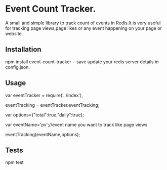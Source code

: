Event Count Tracker.
====================

A small and simple library to track count of events in Redis.It is very useful for tracking page views,page likes or any event happening on your page or website.

## Installation

  npm install event-count-tracker --save
  update your redis server details in config.json.

## Usage

 var  eventTracker = require('../index'),
 
 eventTracking = eventTracker.eventTracking;
 
 var options={"total":true,"daily":true};
 
 var eventName='pv';//event name you want to track like page views
 
 eventTracking(eventName,options);


## Tests

  npm test